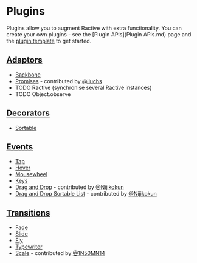 # Plugins

Plugins allow you to augment Ractive with extra functionality. You can create your own plugins - see the [Plugin APIs](Plugin APIs.md) page and the [plugin template](https://github.com/RactiveJS/Plugin-template) to get started.


## [Adaptors](Adaptors.md)

* [Backbone](http://ractivejs.org/examples/backbone)
* [Promises](http://lluchs.github.io/Ractive-adaptors-Promise/) - contributed by [@lluchs](https://github.com/lluchs)
* TODO Ractive (synchronise several Ractive instances)
* TODO Object.observe


## [Decorators](Decorators.md)

* [Sortable](http://ractivejs.github.io/Ractive-decorators-sortable/)


## [Events](Events.md)

* [Tap](http://ractivejs.github.io/Ractive-events-tap)
* [Hover](http://ractivejs.github.io/Ractive-events-hover)
* [Mousewheel](http://ractivejs.github.io/ractive-events-mousewheel)
* [Keys](http://ractivejs.github.io/Ractive-events-keys)
* [Drag and Drop](https://github.com/Nijikokun/ractive.drag.drop.js) - contributed by [@Nijikokun](https://github.com/Nijikokun)
* [Drag and Drop Sortable List](https://github.com/Nijikokun/ractive.sortable.js) - contributed by [@Nijikokun](https://github.com/Nijikokun)


## [Transitions](Transitions.md)

* [Fade](http://ractivejs.github.io/Ractive-transitions-fade)
* [Slide](http://ractivejs.github.io/Ractive-transitions-slide)
* [Fly](http://ractivejs.github.io/Ractive-transitions-fly)
* [Typewriter](http://ractivejs.github.io/Ractive-transitions-typewriter)
* [Scale](https://github.com/1N50MN14/Ractive-transitions-scale) - contributed by [@1N50MN14](https://github.com/1N50MN14)
